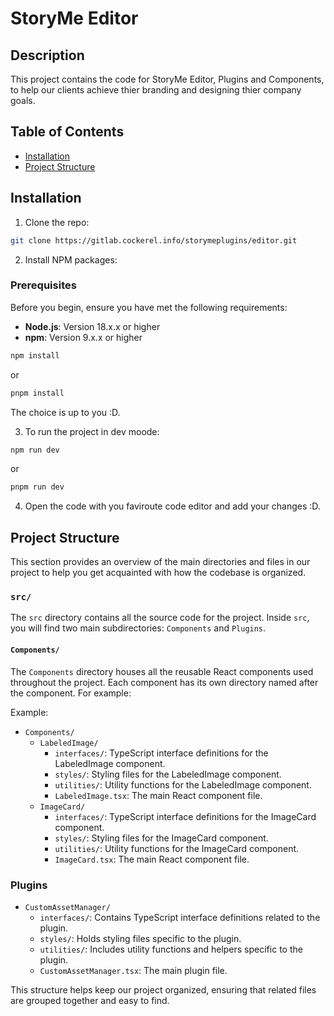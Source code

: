# StoryMe Editor

## Description

This project contains the code for StoryMe Editor, Plugins and Components, to help our clients achieve thier branding and designing thier company goals.

## Table of Contents

- [Installation](#installation)
- [Project Structure](#project-structure)

## Installation 

1. Clone the repo:

```sh
git clone https://gitlab.cockerel.info/storymeplugins/editor.git
```
2. Install NPM packages:

### Prerequisites

Before you begin, ensure you have met the following requirements:

- **Node.js**: Version 18.x.x or higher
- **npm**: Version 9.x.x or higher

```sh
npm install 
```
or 
```sh 
pnpm install
```
The choice is up to you :D.

3. To run the project in dev moode:

```sh
npm run dev
```
or 
```sh
pnpm run dev
```
4. Open the code with you faviroute code editor and add your changes :D.


## Project Structure

This section provides an overview of the main directories and files in our project to help you get acquainted with how the codebase is organized.

### `src/`

The `src` directory contains all the source code for the project. Inside `src`, you will find two main subdirectories: `Components` and `Plugins`.

#### `Components/`

The `Components` directory houses all the reusable React components used throughout the project. Each component has its own directory named after the component. For example:

Example:

- `Components/`
  - `LabeledImage/`
    - `interfaces/`: TypeScript interface definitions for the LabeledImage component.
    - `styles/`: Styling files for the LabeledImage component.
    - `utilities/`: Utility functions for the LabeledImage component.
    - `LabeledImage.tsx`: The main React component file.
  - `ImageCard/`
    - `interfaces/`: TypeScript interface definitions for the ImageCard component.
    - `styles/`: Styling files for the ImageCard component.
    - `utilities/`: Utility functions for the ImageCard component.
    - `ImageCard.tsx`: The main React component file.


### Plugins
- `CustomAssetManager/`
  - `interfaces/`: Contains TypeScript interface definitions related to the plugin.
  - `styles/`: Holds styling files specific to the plugin.
  - `utilities/`: Includes utility functions and helpers specific to the plugin.
  - `CustomAssetManager.tsx`: The main plugin file.

This structure helps keep our project organized, ensuring that related files are grouped together and easy to find.




